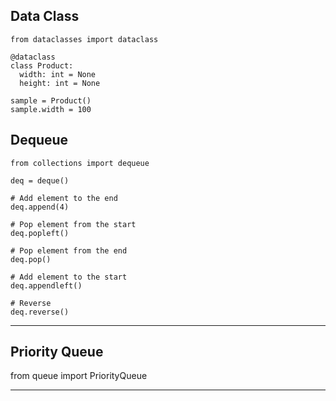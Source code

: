 
## Data Class

```
from dataclasses import dataclass

@dataclass
class Product:
  width: int = None
  height: int = None
  
sample = Product()
sample.width = 100
```

## Dequeue
```
from collections import dequeue

deq = deque()

# Add element to the end
deq.append(4)

# Pop element from the start
deq.popleft()

# Pop element from the end
deq.pop()

# Add element to the start
deq.appendleft()

# Reverse
deq.reverse()
```

----

## Priority Queue
from queue import PriorityQueue

----------------
  
  
  
